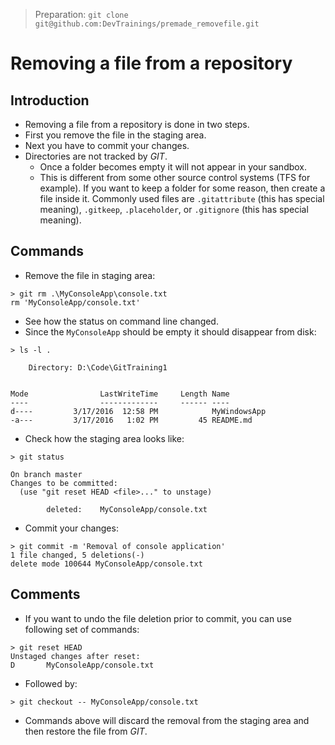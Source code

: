 > Preparation: `git clone git@github.com:DevTrainings/premade_removefile.git`

# Removing a file from a repository

## Introduction

* Removing a file from a repository is done in two steps.
* First you remove the file in the staging area.
* Next you have to commit your changes.
* Directories are not tracked by _GIT_.
  * Once a folder becomes empty it will not appear in your sandbox.
  * This is different from some other source control systems (TFS for example). If you want to keep a folder for some reason, then create a file inside it. Commonly used files are
    `.gitattribute` (this has special meaning), `.gitkeep`,
    `.placeholder`, or `.gitignore` (this has special meaning).

## Commands

* Remove the file in staging area:

```
> git rm .\MyConsoleApp\console.txt
rm 'MyConsoleApp/console.txt'
```

* See how the status on command line changed.
* Since the ```MyConsoleApp``` should be empty it should disappear from
  disk:

```
> ls -l .

    Directory: D:\Code\GitTraining1


Mode                LastWriteTime     Length Name
----                -------------     ------ ----
d----         3/17/2016  12:58 PM            MyWindowsApp
-a---         3/17/2016   1:02 PM         45 README.md
```

* Check how the staging area looks like:

```
> git status

On branch master
Changes to be committed:
  (use "git reset HEAD <file>..." to unstage)

        deleted:    MyConsoleApp/console.txt
```

* Commit your changes:

```
> git commit -m 'Removal of console application'
1 file changed, 5 deletions(-)
delete mode 100644 MyConsoleApp/console.txt
```

## Comments

* If you want to undo the file deletion prior to commit, you can use
  following set of commands:

```
> git reset HEAD
Unstaged changes after reset:
D       MyConsoleApp/console.txt
```

* Followed by:

```
> git checkout -- MyConsoleApp/console.txt
```

* Commands above will discard the removal from the staging area and then restore
  the file from _GIT_.
